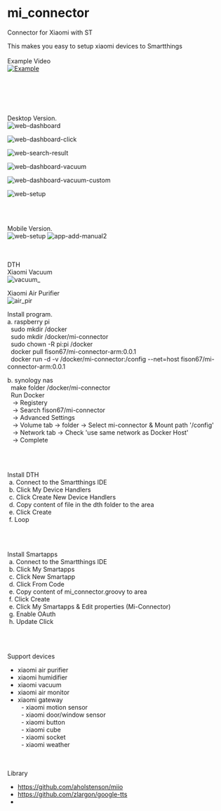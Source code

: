 # mi_connector
Connector for Xiaomi with ST

This makes you easy to setup xiaomi devices to Smartthings
<br/><br/>
Example Video<br/>
[![Example](https://img.youtube.com/vi/CtPce-KBVcY/0.jpg)](https://www.youtube.com/watch?v=CtPce-KBVcY)

<br/><br/>



<br/><br/>
Desktop Version.<br/>
![web-dashboard](./imgs/web-dashboard.png) 

![web-dashboard-click](./imgs/web-dashboard-click.png) 

![web-search-result](./imgs/web-search-result.png) 

![web-dashboard-vacuum](./imgs/web-dashboard-vacuum.png) 

![web-dashboard-vacuum-custom](./imgs/web-dashboard-vacuum-custom.png) 

![web-setup](./imgs/web-setup.png) 

<br/><br/>

Mobile Version.<br/>
![web-setup](./imgs/main.jpg) 
![app-add-manual2](./imgs/app-add-manual2.jpg) 


<br/><br/>
DTH<br/>
Xiaomi Vacuum<br/>
![vacuum_](./imgs/vacuum_.png) 

Xiaomi Air Purifier<br/>
![air_pir](./imgs/air_pir.png) 


Install program. <br/>
a. raspberry pi<br/>
&nbsp;&nbsp;sudo mkdir /docker<br/>
&nbsp;&nbsp;sudo mkdir /docker/mi-connector<br/>
&nbsp;&nbsp;sudo chown -R pi:pi /docker<br/>
&nbsp;&nbsp;docker pull fison67/mi-connector-arm:0.0.1<br/>
&nbsp;&nbsp;docker run -d -v /docker/mi-connector:/config --net=host fison67/mi-connector-arm:0.0.1<br/>

b. synology nas<br/>
&nbsp;&nbsp;make folder /docker/mi-connector<br/>
&nbsp;&nbsp;Run Docker<br/>
&nbsp;&nbsp;&nbsp;-> Registery <br/>
&nbsp;&nbsp;&nbsp;-> Search fison67/mi-connector<br/>
&nbsp;&nbsp;&nbsp;-> Advanced Settings<br/>
&nbsp;&nbsp;&nbsp;-> Volume tab -> folder -> Select mi-connector & Mount path '/config'<br/>
&nbsp;&nbsp;&nbsp;-> Network tab -> Check 'use same network as Docker Host'<br/>
&nbsp;&nbsp;&nbsp;-> Complete<br/>

<br/><br/>
 
Install DTH<br/>
&nbsp;a. Connect to the Smartthings IDE<br/>
&nbsp;b. Click My Device Handlers<br/>
&nbsp;c. Click Create New Device Handlers<br/>
&nbsp;d. Copy content of file in the dth folder to the area<br/>
&nbsp;e. Click Create<br/>
&nbsp;f. Loop<br/>

<br/><br/>

Install Smartapps<br/>
&nbsp;a. Connect to the Smartthings IDE<br/>
&nbsp;b. Click My Smartapps<br/>
&nbsp;c. Click New Smartapp<br/>
&nbsp;d. Click From Code <br/>
&nbsp;e. Copy content of mi_connector.groovy to area<br/>
&nbsp;f. Click Create<br/>
&nbsp;e. Click My Smartapps & Edit properties (Mi-Connector)<br/>
&nbsp;g. Enable OAuth<br/>
&nbsp;h. Update Click<br/>

<br/><br/>

Support devices<br/>
- xiaomi air purifier<br/>
- xiaomi humidifier<br/>
- xiaomi vacuum<br/>
- xiaomi air monitor<br/>
- xiaomi gateway<br/>
&nbsp;&nbsp;- xiaomi motion sensor<br/>
&nbsp;&nbsp;- xiaomi door/window sensor<br/>
&nbsp;&nbsp;- xiaomi button<br/>
&nbsp;&nbsp;- xiaomi cube<br/>
&nbsp;&nbsp;- xiaomi socket<br/>
&nbsp;&nbsp;- xiaomi weather<br/>

<br/><br/>
Library
- https://github.com/aholstenson/miio
- https://github.com/zlargon/google-tts
- 
